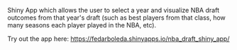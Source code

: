 Shiny App which allows the user to select a year and visualize NBA draft outcomes from that year's draft (such as best players from that class, how many seasons each player played in the NBA, etc).

Try out the app here: https://fedarboleda.shinyapps.io/nba_draft_shiny_app/
